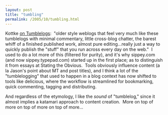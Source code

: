 ```yaml
---
layout: post
title: "tumbling"
permalink: /2005/10/tumbling.html
---
```


<p>Kottke <a href="http://www.kottke.org/05/10/tumblelogs">on Tumblelogs</a>:&nbsp; &quot;older style weblogs that feel very much like these tumblelogs with
minimal commentary, little cross-blog chatter, the barest whiff of a
finished published work, almost pure editing...really just a way to
quickly publish the &quot;stuff&quot; that you run across every day on the web.&quot;&nbsp; I used to do a lot more of this (filtered for purity), and it's why sippey.com (and now sippey.typepad.com) started up in the first place; as to distinguish it from essays at Stating the Obvious.&nbsp; Tools obviously influence content (a la Jason's point about MT and post titles), and I think a lot of the &quot;tumblelogging&quot; that used to happen in a blog context has now shifted to tools like delicious, where the workflow is streamlined for bookmarking, quick commenting, tagging and distributing.&nbsp; </p>

<p>And regardless of the etymology, I like the <em>sound</em> of &quot;tumblelog,&quot; since it almost implies a katamari approach to content creation.&nbsp; More on top of more on top of more on top of more...</p>


